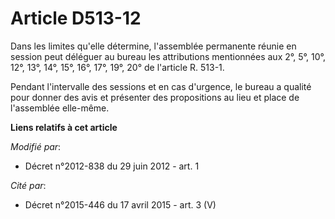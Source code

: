 # Article D513-12

Dans les limites qu'elle détermine, l'assemblée permanente réunie en session peut déléguer au bureau les attributions
mentionnées aux 2°, 5°, 10°, 12°, 13°, 14°, 15°, 16°, 17°, 19°, 20° de l'article R. 513-1.

Pendant l'intervalle des sessions et en cas d'urgence, le bureau a qualité pour donner des avis et présenter des propositions
au lieu et place de l'assemblée elle-même.

**Liens relatifs à cet article**

_Modifié par_:

  - Décret n°2012-838 du 29 juin 2012 - art. 1

_Cité par_:

  - Décret n°2015-446 du 17 avril 2015 - art. 3 (V)
